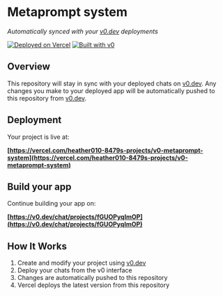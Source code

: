 # Metaprompt system

*Automatically synced with your [v0.dev](https://v0.dev) deployments*

[![Deployed on Vercel](https://img.shields.io/badge/Deployed%20on-Vercel-black?style=for-the-badge&logo=vercel)](https://vercel.com/heather010-8479s-projects/v0-metaprompt-system)
[![Built with v0](https://img.shields.io/badge/Built%20with-v0.dev-black?style=for-the-badge)](https://v0.dev/chat/projects/fGUOPyqlmOP)

## Overview

This repository will stay in sync with your deployed chats on [v0.dev](https://v0.dev).
Any changes you make to your deployed app will be automatically pushed to this repository from [v0.dev](https://v0.dev).

## Deployment

Your project is live at:

**[https://vercel.com/heather010-8479s-projects/v0-metaprompt-system](https://vercel.com/heather010-8479s-projects/v0-metaprompt-system)**

## Build your app

Continue building your app on:

**[https://v0.dev/chat/projects/fGUOPyqlmOP](https://v0.dev/chat/projects/fGUOPyqlmOP)**

## How It Works

1. Create and modify your project using [v0.dev](https://v0.dev)
2. Deploy your chats from the v0 interface
3. Changes are automatically pushed to this repository
4. Vercel deploys the latest version from this repository